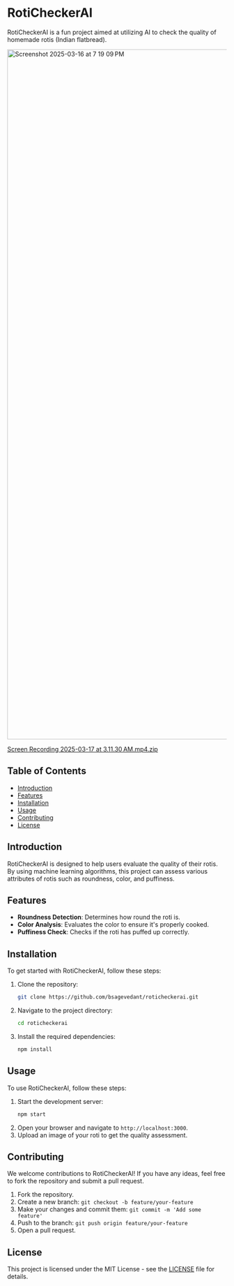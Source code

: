 # RotiCheckerAI

RotiCheckerAI is a fun project aimed at utilizing AI to check the quality of homemade rotis (Indian flatbread).

<img width="1582" alt="Screenshot 2025-03-16 at 7 19 09 PM" src="https://github.com/user-attachments/assets/fa80e594-808f-4173-adee-2e7f6bcfa604" />

[Screen Recording 2025-03-17 at 3.11.30 AM.mp4.zip](https://github.com/user-attachments/files/19275553/Screen.Recording.2025-03-17.at.3.11.30.AM.mp4.zip)

## Table of Contents

- [Introduction](#introduction)
- [Features](#features)
- [Installation](#installation)
- [Usage](#usage)
- [Contributing](#contributing)
- [License](#license)

## Introduction

RotiCheckerAI is designed to help users evaluate the quality of their rotis. By using machine learning algorithms, this project can assess various attributes of rotis such as roundness, color, and puffiness.

## Features

- **Roundness Detection**: Determines how round the roti is.
- **Color Analysis**: Evaluates the color to ensure it's properly cooked.
- **Puffiness Check**: Checks if the roti has puffed up correctly.

## Installation

To get started with RotiCheckerAI, follow these steps:

1. Clone the repository:
    ```bash
    git clone https://github.com/bsagevedant/roticheckerai.git
    ```
2. Navigate to the project directory:
    ```bash
    cd roticheckerai
    ```
3. Install the required dependencies:
    ```bash
    npm install
    ```

## Usage

To use RotiCheckerAI, follow these steps:

1. Start the development server:
    ```bash
    npm start
    ```
2. Open your browser and navigate to `http://localhost:3000`.
3. Upload an image of your roti to get the quality assessment.

## Contributing

We welcome contributions to RotiCheckerAI! If you have any ideas, feel free to fork the repository and submit a pull request.

1. Fork the repository.
2. Create a new branch: `git checkout -b feature/your-feature`
3. Make your changes and commit them: `git commit -m 'Add some feature'`
4. Push to the branch: `git push origin feature/your-feature`
5. Open a pull request.

## License

This project is licensed under the MIT License - see the [LICENSE](LICENSE) file for details.
